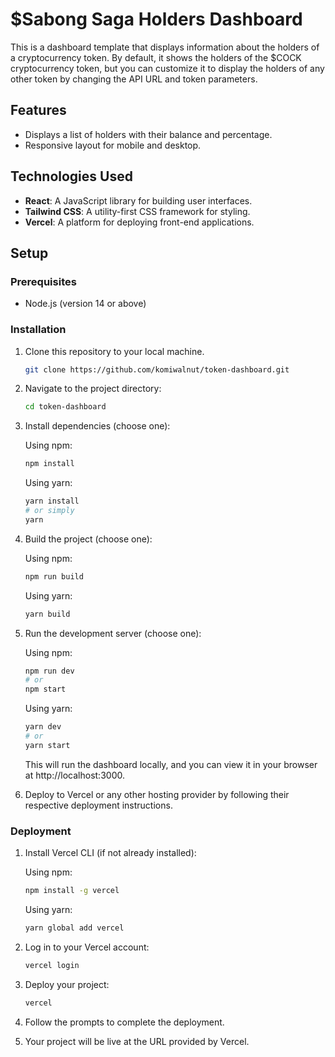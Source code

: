 # $Sabong Saga Holders Dashboard 

This is a dashboard template that displays information about the holders of a cryptocurrency token. By default, it shows the holders of the $COCK cryptocurrency token, but you can customize it to display the holders of any other token by changing the API URL and token parameters. 

## Features
- Displays a list of holders with their balance and percentage.
- Responsive layout for mobile and desktop.

## Technologies Used
- **React**: A JavaScript library for building user interfaces.
- **Tailwind CSS**: A utility-first CSS framework for styling.
- **Vercel**: A platform for deploying front-end applications.

## Setup

### Prerequisites
- Node.js (version 14 or above)

### Installation
1. Clone this repository to your local machine.

   ```bash
   git clone https://github.com/komiwalnut/token-dashboard.git
   ```

2. Navigate to the project directory:
   ```bash
   cd token-dashboard
   ```

3. Install dependencies (choose one):

   Using npm:
   ```bash
   npm install
   ```

   Using yarn:
   ```bash
   yarn install
   # or simply
   yarn
   ```

5. Build the project (choose one):
 
   Using npm:
   ```bash
   npm run build
   ```
   
   Using yarn:
   ```bash
   yarn build
   ```

7. Run the development server (choose one):
   
   Using npm:
   ```bash
   npm run dev
   # or
   npm start
   ```
   
   Using yarn:
   ```bash
   yarn dev
   # or
   yarn start
   ```
   This will run the dashboard locally, and you can view it in your browser at http://localhost:3000.

9. Deploy to Vercel or any other hosting provider by following their respective deployment instructions.

### Deployment
1. Install Vercel CLI (if not already installed):
   
   Using npm:
   ```bash
   npm install -g vercel
   ```
   
   Using yarn:
   ```bash
   yarn global add vercel
   ```

3. Log in to your Vercel account:
   ```bash
   vercel login
   ```

4. Deploy your project:
   ```bash
   vercel
   ```

5. Follow the prompts to complete the deployment.
6. Your project will be live at the URL provided by Vercel.

